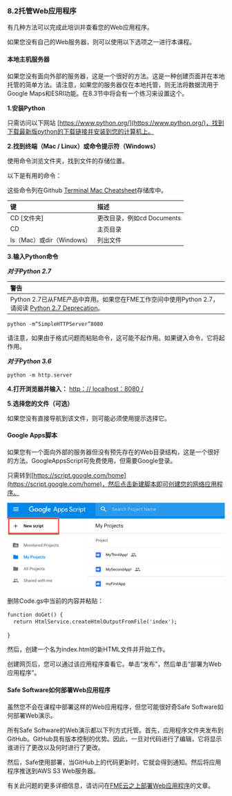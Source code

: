 ### 8.2托管Web应用程序

有几种方法可以完成此培训并查看您的Web应用程序。

如果您没有自己的Web服务器，则可以使用以下选项之一进行本课程。

#### 本地主机服务器

如果您没有面向外部的服务器，这是一个很好的方法。这是一种创建页面并在本地托管的简单方法。请注意，如果您的服务器仅在本地托管，则无法将数据流用于Google Maps和ESRI功能。在8.3节中将会有一个练习来设置这个。

**1.安装Python**

只需访问以下网站 [https://www.python.org/](https://www.python.org/)，找到下载最新版python的下载链接并安装到您的计算机上。

**2.找到终端（Mac / Linux）或命令提示符（Windows）**

使用命令浏览文件夹，找到文件的存储位置。

以下是有用的命令：

这些命令列在Github [Terminal Mac Cheatsheet](https://github.com/0nn0/terminal-mac-cheatsheet)存储库中。

| 键 | 描述 |
| :--- | :--- |
| CD \[文件夹\] | 更改目录，例如cd Documents |
| CD |  主页目录 |
| ls（Mac）或dir（Windows） | 列出文件 |

 **3.输入Python命令**  



_**对于Python 2.7**_

|  警告 |
| :--- |
|  Python 2.7已从FME产品中弃用。如果您在FME工作空间中使用Python 2.7，请阅读 [Python 2.7 Deprecation](https://knowledge.safe.com/articles/71635/python-27-deprecation.html)。 |

```text
python -m“SimpleHTTPServer”8080
```

请注意，如果由于格式问题而粘贴命令，这可能不起作用。如果键入命令，它将起作用。  
  
 _**对于Python 3.6**_

```text
python -m http.server
```

**4.打开浏览器并输入：** [http：// localhost：8080 /](http://localhost:8080/)

**5.选择您的文件（可选）**

如果您没有直接导航到该文件，则可能必须使用提示选择它。

#### Google Apps脚本

如果您有一个面向外部的服务器但没有预先存在的Web目录结构，这是一个很好的方法。GoogleAppsScript可免费使用，但需要Google登录。

只需转到[https://script.google.com/home](https://script.google.com/home)，然后点击新建脚本即可创建您的网络应用程序。

[![](../.gitbook/assets/8.2.1.googleappsscript.png)](https://github.com/xuhengxx/FMETraining-1/tree/b47e2c2ddcf98cce07f6af233242f0087d2d374d/FMESERVER_RESTAPI8Session2/Images/8.2.1.GoogleAppsScript.png)

删除Code.gs中当前的内容并粘贴：

```text
function doGet() {
  return HtmlService.createHtmlOutputFromFile('index');

}
```

然后，创建一个名为index.html的新HTML文件并开始工作。

创建网页后，您可以通过该应用程序查看它。单击“发布”，然后单击“部署为Web应用程序”。

#### Safe Software如何部署Web应用程序

虽然您不会在课程中部署这样的Web应用程序，但您可能很好奇Safe Software如何部署Web演示。

所有Safe Software的Web演示都以下列方式托管。首先，应用程序文件夹发布到GitHub。GitHub具有版本控制的优势。因此，一旦对代码进行了编辑，它将显示谁进行了更改以及何时进行了更改。

然后，Safe使用部署，当GitHub上的代码更新时，它就会得到通知。然后将应用程序推送到AWS S3 Web服务器。

有关此问题的更多详细信息，请访问在[FME云之上部署Web应用程序](https://knowledge.safe.com/articles/677/deploying-a-web-application-on-top-of-fme-cloud-s3.html)的文章。

